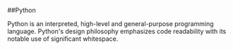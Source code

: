 ##Python

Python is an interpreted, high-level and general-purpose programming language. Python's design philosophy emphasizes code readability with its notable use of significant whitespace.
